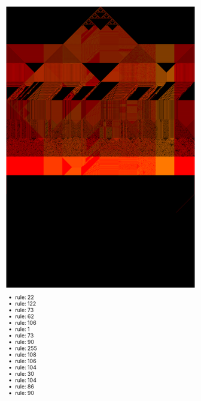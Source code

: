 ![photo](./output.png) 
 * rule: 22
* rule: 122
* rule: 73
* rule: 62
* rule: 106
* rule: 1
* rule: 73
* rule: 90
* rule: 255
* rule: 108
* rule: 106
* rule: 104
* rule: 30
* rule: 104
* rule: 86
* rule: 90
